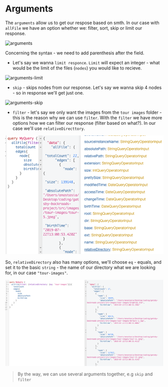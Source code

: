 # Arguments

The `arguments` allow us to get our respose based on smth. In our case with `allFile` we have an option whether we: filter, sort, skip or limit our response. 

![arguments](../arguments.png)

Concerning the syntax - we need to add parenthesis after the field. 

- Let's say we wanna `limit responce`. `Limit` will expect an integer  - what would be the limit of the files (`nodes`) you would like to recieve. 

![arguments-limit](../arguments-limit.png)

- `skip` - skips nodes from our response. Let's say we wanna skip 4 nodes - so in response we'll get just one. 

![arguments-skip](../arguments-skip.png)


- `filter` - let's say we only want the images from the `tour images` folder  -  this is the reason why we can use `filter`. With the `filter` we have more options how we can filter our response (filter based on what?). In our case we'll use `relativeDirecttory`. 

![arguments-filter](./arguments-filter.png)

So, `relativeDirectory` also has many options, we'll choose `eq` - equals, and set it to the basic `string` - the name of our directory what we are looking for, in our case `"tour-images"`.

![arguments-filter2](./arguments-filter2.png)


> By the way, we can use several arguments together, e.g `skip` and `filter` 